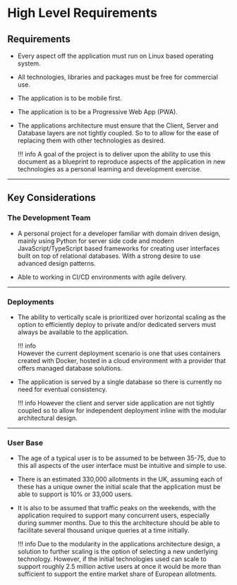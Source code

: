 # High Level Requirements

## Requirements

- Every aspect off the application must run on Linux based operating system.
- All technologies, libraries and packages must be free for commercial use.
- The application is to be mobile first.
- The application is to be a Progressive Web App (PWA).
- The applications architecture must ensure that the Client, Server and Database layers are not tightly coupled. So to to allow for the ease of replacing them with other technologies as desired.

    !!! info
        A goal of the project is to deliver upon the ability to use this document as a blueprint to reproduce aspects of the application in new technologies as a personal learning and development exercise.

---

## Key Considerations

### The Development Team

- A personal project for a developer familiar with domain driven design, mainly using Python for server side code and modern JavaScript/TypeScript based frameworks for creating user interfaces built on top of relational databases. With a strong desire to use advanced design patterns.

- Able to working in CI/CD environments with agile delivery.

---

### Deployments

- The ability to vertically scale is prioritized over horizontal scaling as the option to efficiently deploy to private and/or dedicated servers must always be available to the application. 
    
    !!! info    
        However the current deployment scenario is one that uses containers created with Docker, hosted in a cloud environment with a provider that offers managed database solutions.

- The application is served by a single database so there is currently no need for eventual consistency.
    
    !!! info
        However the client and server side application are not tightly coupled so to allow for independent deployment inline with the modular architectural design.

---

### User Base

- The age of a typical user is to be assumed to be between 35-75, due to this all aspects of the user interface must be intuitive and simple to use.
- There is an estimated 330,000 allotments in the UK, assuming each of these has a unique owner the initial scale that the application must be able to support is 10% or 33,000 users. 
- It is also to be assumed that traffic peaks on the weekends, with the application required to support many concurrent users, especially during summer months. Due to this the architecture should be able to facilitate several thousand unique queries at a time initially.
    
    !!! info
        Due to the modularity in the applications architecture design, a solution to further scaling is the option of selecting a new underlying technology. However, if the initial technologies used can scale to support roughly 2.5 million active users at once it would be more than sufficient to support the entire market share of European allotments.
